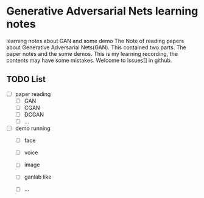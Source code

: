 # Generative Adversarial Nets learning notes
learning notes about GAN and some demo
The Note of reading papers about Generative Adversarial Nets(GAN).
This contained two parts. The paper notes and the some demos.
This is my learning recording, the contents may have some mistakes. Welcome to issues[] in github.





## TODO List

- [ ] paper reading
  - [ ] GAN
  - [ ] CGAN
  - [ ] DCGAN
  - [ ] ...

- [ ] demo running
  - [ ] face
  - [ ] voice
  - [ ] image
  - [ ] ganlab like
  - [ ] ...


